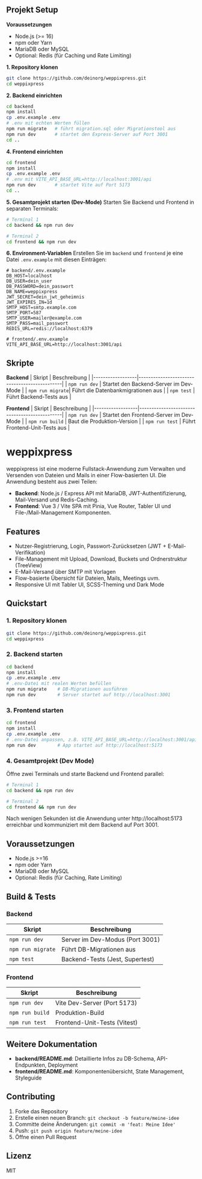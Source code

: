 ## Projekt Setup

**Voraussetzungen**
- Node.js (>= 16)
- npm oder Yarn
- MariaDB oder MySQL
- Optional: Redis (für Caching und Rate Limiting)

**1. Repository klonen**
```bash
git clone https://github.com/deinorg/weppixpress.git
cd weppixpress
```

**2. Backend einrichten**
```bash
cd backend
npm install
cp .env.example .env
# .env mit echten Werten füllen
npm run migrate   # führt migration.sql oder Migrationstool aus
npm run dev       # startet den Express-Server auf Port 3001
cd ..
```

**4. Frontend einrichten**
```bash
cd frontend
npm install
cp .env.example .env
# .env mit VITE_API_BASE_URL=http://localhost:3001/api
npm run dev       # startet Vite auf Port 5173
cd ..
```

**5. Gesamtprojekt starten (Dev-Mode)**
Starten Sie Backend und Frontend in separaten Terminals:
```bash
# Terminal 1
cd backend && npm run dev

# Terminal 2
cd frontend && npm run dev
```

**6. Environment-Variablen**
Erstellen Sie im `backend` und `frontend` je eine Datei `.env.example` mit diesen Einträgen:

```dotenv
# backend/.env.example
DB_HOST=localhost
DB_USER=dein_user
DB_PASSWORD=dein_passwort
DB_NAME=weppixpress
JWT_SECRET=dein_jwt_geheimnis
JWT_EXPIRES_IN=1d
SMTP_HOST=smtp.example.com
SMTP_PORT=587
SMTP_USER=mailer@example.com
SMTP_PASS=mail_passwort
REDIS_URL=redis://localhost:6379

# frontend/.env.example
VITE_API_BASE_URL=http://localhost:3001/api
```

## Skripte

**Backend**
| Skript           | Beschreibung                                 |
|------------------|----------------------------------------------|
| `npm run dev`    | Startet den Backend-Server im Dev-Mode       |
| `npm run migrate`| Führt die Datenbankmigrationen aus           |
| `npm test`       | Führt Backend-Tests aus                      |

**Frontend**
| Skript           | Beschreibung                                 |
|------------------|----------------------------------------------|
| `npm run dev`    | Startet den Frontend-Server im Dev-Mode      |
| `npm run build`  | Baut die Produktion-Version                  |
| `npm run test`   | Führt Frontend-Unit-Tests aus                |

# weppixpress

weppixpress ist eine moderne Fullstack-Anwendung zum Verwalten und Versenden von Dateien und Mails in einer Flow-basierten UI. Die Anwendung besteht aus zwei Teilen:

- **Backend**: Node.js / Express API mit MariaDB, JWT-Authentifizierung, Mail-Versand und Redis-Caching.
- **Frontend**: Vue 3 / Vite SPA mit Pinia, Vue Router, Tabler UI und File-/Mail-Management Komponenten.

## Features

- Nutzer-Registrierung, Login, Passwort-Zurücksetzen (JWT + E-Mail-Verifikation)
- File-Management mit Upload, Download, Buckets und Ordnerstruktur (TreeView)
- E-Mail-Versand über SMTP mit Vorlagen
- Flow-basierte Übersicht für Dateien, Mails, Meetings uvm.
- Responsive UI mit Tabler UI, SCSS-Theming und Dark Mode

## Quickstart

### 1. Repository klonen

```bash
git clone https://github.com/deinorg/weppixpress.git
cd weppixpress
```

### 2. Backend starten

```bash
cd backend
npm install
cp .env.example .env
# .env-Datei mit realen Werten befüllen
npm run migrate    # DB-Migrationen ausführen
npm run dev        # Server startet auf http://localhost:3001
```

### 3. Frontend starten

```bash
cd frontend
npm install
cp .env.example .env
# .env-Datei anpassen, z.B. VITE_API_BASE_URL=http://localhost:3001/api
npm run dev        # App startet auf http://localhost:5173
```

### 4. Gesamtprojekt (Dev Mode)

Öffne zwei Terminals und starte Backend und Frontend parallel:

```bash
# Terminal 1
cd backend && npm run dev

# Terminal 2
cd frontend && npm run dev
```

Nach wenigen Sekunden ist die Anwendung unter http://localhost:5173 erreichbar und kommuniziert mit dem Backend auf Port 3001.

## Voraussetzungen

- Node.js >=16
- npm oder Yarn
- MariaDB oder MySQL
- Optional: Redis (für Caching, Rate Limiting)

## Build & Tests

### Backend

| Skript            | Beschreibung                      |
|-------------------|-----------------------------------|
| `npm run dev`     | Server im Dev-Modus (Port 3001)   |
| `npm run migrate` | Führt DB-Migrationen aus          |
| `npm test`        | Backend-Tests (Jest, Supertest)   |

### Frontend

| Skript            | Beschreibung                        |
|-------------------|-------------------------------------|
| `npm run dev`     | Vite Dev-Server (Port 5173)         |
| `npm run build`   | Produktion-Build                    |
| `npm run test`    | Frontend-Unit-Tests (Vitest)        |

## Weitere Dokumentation

- **backend/README.md**: Detaillierte Infos zu DB-Schema, API-Endpunkten, Deployment
- **frontend/README.md**: Komponentenübersicht, State Management, Styleguide

## Contributing

1. Forke das Repository
2. Erstelle einen neuen Branch: `git checkout -b feature/meine-idee`
3. Committe deine Änderungen: `git commit -m 'feat: Meine Idee'`
4. Push: `git push origin feature/meine-idee`
5. Öffne einen Pull Request

## Lizenz

MIT
